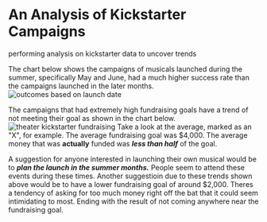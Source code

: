 # An Analysis of Kickstarter Campaigns
performing analysis on kickstarter data to uncover trends

The chart below shows the campaigns of musicals launched during the summer, specifically May and June, had a much higher success rate than the campaigns launched in the later months.
![outcomes based on launch date](https://user-images.githubusercontent.com/110702997/185024477-285ec222-a0d9-40f1-a2fc-01585f7f7b17.png)

The campaigns that had extremely high fundraising goals have a trend of not meeting their goal as shown in the chart below.
![theater kickstarter fundraising](https://user-images.githubusercontent.com/110702997/185025810-394ac708-f6f0-4ee3-b84b-cdfaff0650dd.png)
Take a look at the average, marked as an "X", for example. The average fundraising goal was $4,000. The average money that was **actually** funded was ***less than half*** of the goal.


A suggestion for anyone interested in launching their own musical would be to ***plan the launch in the summer months.*** People seem to attend these events during these times. 
Another suggestioin due to these trends shown above would be to have a lower fundraising goal of around $2,000. Theres a tendency of asking for too much money right off the bat that it could seem intimidating to most. Ending with the result of not coming anywhere near the fundraising goal.
